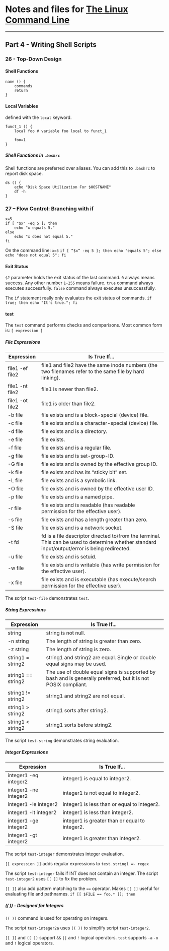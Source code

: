 # Notes and files for [The Linux Command Line](http://linuxcommand.org/tlcl.php)

***

## Part 4 - Writing Shell Scripts

### 26 - Top-Down Design

#### Shell Functions

    name () {
        commands
        return
    }

#### Local Variables
defined with the `local` keyword.

    funct_1 () {
        local foo # variable foo local to funct_1
        
        foo=1
    }
    
##### Shell Functions in `.bashrc`

Shell functions are preferred over aliases.
You can add this to `.bashrc` to report disk space.

    ds () {
        echo "Disk Space Utilization For $HOSTNAME"
        df -h
    }

### 27 – Flow Control: Branching with if

    x=5
    if [ "$x" -eq 5 ]; then
        echo "x equals 5."
    else
        echo "x does not equal 5."
    fi

On the command line:
`x=5`
`if [ “$x” -eq 5 ]; then echo "equals 5"; else echo "does not equal 5"; fi`

#### Exit Status

`$?` parameter holds the exit status of the last command.
`0` always means success. Any other number `1-255` means failure.
`true` command always executes successfully.
`false` command always executes unsuccessfully.

The `if` statement really only evaluates the exit status of commands.
`if true; then echo "It's true."; fi`

#### test

The `test` command performs checks and comparisons.
Most common form is:
`[ expression ]`

##### File Expressions

| Expression      | Is True If...                                                                                                                                 |
|-----------------|-----------------------------------------------------------------------------------------------------------------------------------------------|
| file1 -ef file2 | file1 and file2 have the same inode numbers (the two filenames refer to the same file by hard linking).                                       |
| file1 -nt file2 | file1 is newer than file2.                                                                                                                    |
| file1 -ot file2 | file1 is older than file2.                                                                                                                    |
| -b file         | file exists and is a block-special (device) file.                                                                                             |
| -c file         | file exists and is a character-special (device) file.                                                                                         |
| -d file         | file exists and is a directory.                                                                                                               |
| -e file         | file exists.                                                                                                                                  |
| -f file         | file exists and is a regular file.                                                                                                            |
| -g file         | file exists and is set-group-ID.                                                                                                              |
| -G file         | file exists and is owned by the effective group ID.                                                                                           |
| -k file         | file exists and has its “sticky bit” set.                                                                                                     |
| -L file         | file exists and is a symbolic link.                                                                                                           |
| -O file         | file exists and is owned by the effective user ID.                                                                                            |
| -p file         | file exists and is a named pipe.                                                                                                              |
| -r file         | file exists and is readable (has readable permission for the effective user).                                                                 |
| -s file         | file exists and has a length greater than zero.                                                                                               |
| -S file         | file exists and is a network socket.                                                                                                          |
| -t fd           | fd is a file descriptor directed to/from the terminal. This can be used to determine whether standard input/output/error is being redirected. |
| -u file         | file exists and is setuid.                                                                                                                    |
| -w file         | file exists and is writable (has write permission for the effective user).                                                                    |
| -x file         | file exists and is executable (has execute/search permission for the effective user).                                                         |

The script `test-file` demonstrates `test`.

##### String Expressions

| Expression         | Is True If...                                                                                                 |
|--------------------|---------------------------------------------------------------------------------------------------------------|
| string             | string is not null.                                                                                           |
| -n string          | The length of string is greater than zero.                                                                    |
| -z string          | The length of string is zero.                                                                                 |
| string1 = string2  | string1 and string2 are equal. Single or double equal signs may be used.                                      |
| string1 == string2 | The use of double equal signs is supported by bash and is generally preferred, but it is not POSIX compliant. |
| string1 != string2 | string1 and string2 are not equal.                                                                            |
| string1 > string2  | string1 sorts after string2.                                                                                  |
| string1 < string2  | string1 sorts before string2.                                                                                 |

The script `test-string` demonstrates string evaluation.

##### Integer Expressions

| Expression            | Is True If...                                  |
|-----------------------|------------------------------------------------|
| integer1 -eq integer2 | integer1 is equal to integer2.                 |
| integer1 -ne integer2 | integer1 is not equal to integer2.             |
| integer1 -le integer2 | integer1 is less than or equal to integer2.    |
| integer1 -lt integer2 | integer1 is less than integer2.                |
| integer1 -ge integer2 | integer1 is greater than or equal to integer2. |
| integer1 -gt integer2 | integer1 is greater than integer2.             |

The script `test-integer` demonstrates integer evaluation.

`[[ expression ]]` adds regular expressions to `test`.
`string1 =~ regex`

The script `test-integer` fails if INT does not contain an integer.
The script `test-integer2` uses `[[ ]]` to fix the problem.

`[[ ]]` also add pattern matching to the `==` operator. Makes `[[ ]]` useful for evaluating file and pathnames.
`if [[ $FILE == foo.* ]]; then`

##### (( )) - Designed for Integers

`(( ))` command is used for operating on integers.

The script `test-integer2a` uses `(( ))` to simplify script `test-integer2`.

`[[ ]]` and `(( ))` support `&&` `||` and `!` logical operators.
`test` supports `-a` `-o` and `!` logical operators.

